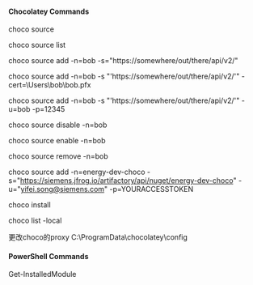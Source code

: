 #### Chocolatey Commands

choco source

choco source list

choco source add -n=bob -s="https://somewhere/out/there/api/v2/"

choco source add -n=bob -s "'https://somewhere/out/there/api/v2/'" -cert=\Users\bob\bob.pfx

choco source add -n=bob -s "'https://somewhere/out/there/api/v2/'" -u=bob -p=12345

choco source disable -n=bob

choco source enable -n=bob

choco source remove -n=bob

choco source add -n=energy-dev-choco -s="https://siemens.jfrog.io/artifactory/api/nuget/energy-dev-choco" -u="yifei.song@siemens.com" -p=YOURACCESSTOKEN

choco install <chocoPackageName>
  
choco list -local
  
更改choco的proxy
C:\ProgramData\chocolatey\config

#### PowerShell Commands

Get-InstalledModule

